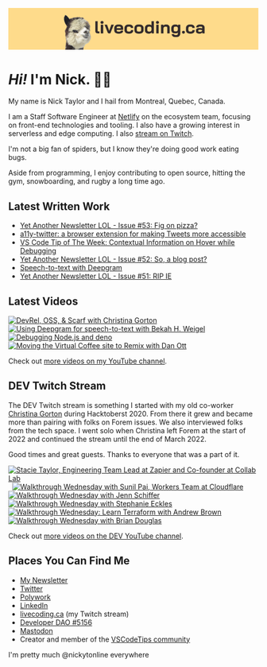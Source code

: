 <a href="https://livecoding.ca" title="livecoding.ca, my Twitch stream"><img src="livecodingdotca-banner.png" alt="An alpaca grinning with the words livecoding.ca beside them" /></a>

# <em>Hi!</em> I'm Nick. 👋🏻

My name is Nick Taylor and I hail from Montreal, Quebec, Canada.

I am a Staff Software Engineer at [Netlify](https://netlify.com/) on the ecosystem team, focusing on front-end technologies and tooling. I also have a growing interest in serverless and edge computing. I also [stream on Twitch](https://livecoding.ca/).

I'm not a big fan of spiders, but I know they're doing good work eating bugs.

Aside from programming, I enjoy contributing to open source, hitting the gym, snowboarding, and rugby a long time ago.

## Latest Written Work

<!-- BLOG-POST-LIST:START -->
- [Yet Another Newsletter LOL - Issue #53: Fig on pizza?](https://www.getrevue.co/profile/nickytonline/issues/yet-another-newsletter-lol-issue-53-fig-on-pizza-1241798)
- [a11y-twitter: a browser extension for making Tweets more accessible](https://www.iamdeveloper.com/posts/a11y-twitter-a-browser-extension-for-making-twitter-more-accessible-17kg/)
- [VS Code Tip of The Week: Contextual Information on Hover while Debugging](https://community.vscodetips.com/nickytonline/vs-code-tip-of-the-week-contextual-information-on-hover-f9f)
- [Yet Another Newsletter LOL - Issue #52: So, a blog post?](https://www.getrevue.co/profile/nickytonline/issues/yet-another-newsletter-lol-issue-52-so-a-blog-post-1231268)
- [Speech-to-text with Deepgram](https://www.iamdeveloper.com/posts/speech-to-text-with-deepgram-2b6i/)
- [Yet Another Newsletter LOL - Issue #51: RIP IE](https://www.getrevue.co/profile/nickytonline/issues/yet-another-newsletter-lol-issue-51-rip-ie-1219937)
<!-- BLOG-POST-LIST:END -->

## Latest Videos

<!-- VIDEO-LIST:START --><div><a href="https://www.youtube.com/watch?v=7N--Ias4p_k" title="DevRel, OSS, & Scarf with Christina Gorton"><img src="https://i4.ytimg.com/vi/7N--Ias4p_k/hqdefault.jpg" alt="DevRel, OSS, & Scarf with Christina Gorton" width="360" height="270" /></a>&nbsp;&nbsp;<a href="https://www.youtube.com/watch?v=tHe2yBLh_Hc" title="Using Deepgram for speech-to-text with Bekah H. Weigel"><img src="https://i1.ytimg.com/vi/tHe2yBLh_Hc/hqdefault.jpg" alt="Using Deepgram for speech-to-text with Bekah H. Weigel" width="360" height="270" /></a>&nbsp;&nbsp;<a href="https://www.youtube.com/watch?v=7dKkcJ6cTpA" title="Debugging Node.js and deno"><img src="https://i4.ytimg.com/vi/7dKkcJ6cTpA/hqdefault.jpg" alt="Debugging Node.js and deno" width="360" height="270" /></a>&nbsp;&nbsp;<a href="https://www.youtube.com/watch?v=IG697qDkvYY" title="Moving the Virtual Coffee site to Remix with Dan Ott"><img src="https://i2.ytimg.com/vi/IG697qDkvYY/hqdefault.jpg" alt="Moving the Virtual Coffee site to Remix with Dan Ott" width="360" height="270" /></a>&nbsp;&nbsp;</div><!-- VIDEO-LIST:END -->

Check out [more videos on my YouTube channel](http://youtube.iamdeveloper.com/).

## DEV Twitch Stream

The DEV Twitch stream is something I started with my old co-worker [Christina Gorton](https://twitter.com/coffeecraftcode) during Hacktoberst 2020. From there it grew and became more than pairing with folks on Forem issues. We also interviewed folks from the tech space. I went solo when Christina left Forem at the start of 2022 and continued the stream until the end of March 2022.

Good times and great guests. Thanks to everyone that was a part of it.

<div>
  <a
    href="https://www.youtube.com/watch?v=cmooRSV4sr8"
    title="Stacie Taylor, Engineering Team Lead at Zapier and Co-founder at Collab Lab"
    ><img
      src="https://i4.ytimg.com/vi/cmooRSV4sr8/hqdefault.jpg"
      alt="Stacie Taylor, Engineering Team Lead at Zapier and Co-founder at Collab Lab"
      width="360"
      height="270" /></a
  >&nbsp;&nbsp;<a
    href="https://www.youtube.com/watch?v=zMEvgvSrPuo"
    title="Walkthrough Wednesday with Sunil Pai, Workers Team at Cloudflare"
    ><img
      src="https://i3.ytimg.com/vi/zMEvgvSrPuo/hqdefault.jpg"
      alt="Walkthrough Wednesday with Sunil Pai, Workers Team at Cloudflare"
      width="360"
      height="270" /></a
  >&nbsp;&nbsp;<a
    href="https://www.youtube.com/watch?v=MWkJFsC9jZo"
    title="Walkthrough Wednesday with Jenn Schiffer"
    ><img
      src="https://i2.ytimg.com/vi/MWkJFsC9jZo/hqdefault.jpg"
      alt="Walkthrough Wednesday with Jenn Schiffer"
      width="360"
      height="270" /></a
  >&nbsp;&nbsp<a
    href="https://www.youtube.com/watch?v=IH2IcYMxab4"
    title="Walkthrough Wednesday with Stephanie Eckles"
    ><img
      src="https://i2.ytimg.com/vi/IH2IcYMxab4/hqdefault.jpg"
      alt="Walkthrough Wednesday with Stephanie Eckles"
      width="360"
      height="270" /></a
  >&nbsp;&nbsp;<a
    href="https://www.youtube.com/watch?v=wHWzxGD_cRk"
    title="Walkthrough Wednesday: Learn Terraform with Andrew Brown"
    ><img
      src="https://i4.ytimg.com/vi/wHWzxGD_cRk/hqdefault.jpg"
      alt="Walkthrough Wednesday: Learn Terraform with Andrew Brown"
      width="360"
      height="270" /></a
  >&nbsp;&nbsp;<a
    href="https://www.youtube.com/watch?v=d1KCS6C4Rus"
    title="Walkthrough Wednesday with Brian Douglas"
    ><img
      src="https://i1.ytimg.com/vi/d1KCS6C4Rus/hqdefault.jpg"
      alt="Walkthrough Wednesday with Brian Douglas"
      width="360"
      height="270" /></a
  >
</div>

Check out [more videos on the DEV YouTube channel](https://www.youtube.com/thepracticaldevteam).

## Places You Can Find Me

- [My Newsletter](https://newsletter.iamdeveloper.com)
- [Twitter](https://twitter.com/nickytonline)
- [Polywork](https://timeline.iamdeveloper.com)
- [LinkedIn](https://www.linkedin.com/in/nickytonline/)
- [livecoding.ca](https://livecoding.ca) (my Twitch stream)
- [Developer DAO #5156](https://opensea.io/assets/0x25ed58c027921e14d86380ea2646e3a1b5c55a8b/5156)
- [Mastodon](https://toot.cafe/@nickytonline)
- Creator and member of the [VSCodeTips community](https://community.vscodetips.com)

I'm pretty much @nickytonline everywhere
